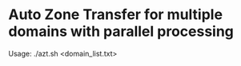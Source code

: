 # Auto Zone Transfer for multiple domains with parallel processing
Usage: ./azt.sh <domain_list.txt>
